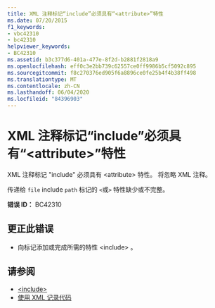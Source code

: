 ```yaml
---
title: XML 注释标记“include”必须具有“<attribute>”特性
ms.date: 07/20/2015
f1_keywords:
- vbc42310
- bc42310
helpviewer_keywords:
- BC42310
ms.assetid: b3c377d6-401a-477e-8f2d-b2881f2818a9
ms.openlocfilehash: eff0c3e2bb739c62557ce0ff9986b5cf5092c895
ms.sourcegitcommit: f8c270376ed905f6a8896ce0fe25b4f4b38ff498
ms.translationtype: MT
ms.contentlocale: zh-CN
ms.lasthandoff: 06/04/2020
ms.locfileid: "84396903"
---
```

# <a name="xml-comment-tag-include-must-have-a-attribute-attribute"></a>XML 注释标记“include”必须具有“\<attribute>”特性
XML 注释标记 "include" 必须具有 \<attribute> 特性。 将忽略 XML 注释。  
  
 传递给 `file` include `path` 标记的 `<`或`>` 特性缺少或不完整。  
  
 **错误 ID：** BC42310  
  
## <a name="to-correct-this-error"></a>更正此错误  
  
- 向标记添加或完成所需的特性 \<include> 。  
  
## <a name="see-also"></a>请参阅

- [\<include>](../language-reference/xmldoc/include.md)
- [使用 XML 记录代码](../programming-guide/program-structure/documenting-your-code-with-xml.md)
